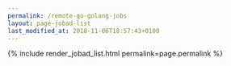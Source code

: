 ```yaml
---
permalink: /remote-go-golang-jobs
layout: page-jobad-list
last_modified_at: 2018-11-06T18:57:43+0100
---
```

{% include render_jobad_list.html permalink=page.permalink %}
